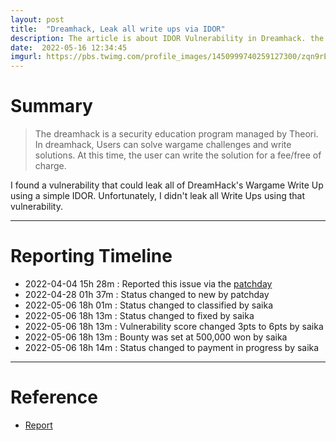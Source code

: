 ```yaml
---
layout: post
title:  "Dreamhack, Leak all write ups via IDOR"
description: The article is about IDOR Vulnerability in Dreamhack. the bug allows to leak all of write ups
date:  2022-05-16 12:34:45
imgurl: https://pbs.twimg.com/profile_images/1450999740259127300/zqn9rEti_400x400.jpg
---
```

# Summary

>  The dreamhack is a security education program managed by Theori. In dreamhack, Users can solve wargame challenges and write solutions. At this time, the user can write the solution for a fee/free of charge.

I found a vulnerability that could leak all of DreamHack's Wargame Write Up using a simple IDOR. Unfortunately, I didn't leak all Write Ups using that vulnerability.

---
# Reporting Timeline

- 2022-04-04 15h 28m : Reported this issue via the [patchday](https://patchday.io/)
- 2022-04-28 01h 37m : Status changed to new by patchday
- 2022-05-06 18h 01m : Status changed to classified by saika
- 2022-05-06 18h 13m : Status changed to fixed by saika
- 2022-05-06 18h 13m : Vulnerability score changed 3pts to 6pts by saika
- 2022-05-06 18h 13m : Bounty was set at 500,000 won by saika
- 2022-05-06 18h 14m : Status changed to payment in progress by saika

---
# Reference

- [Report](https://patchday.io/reports/93)
